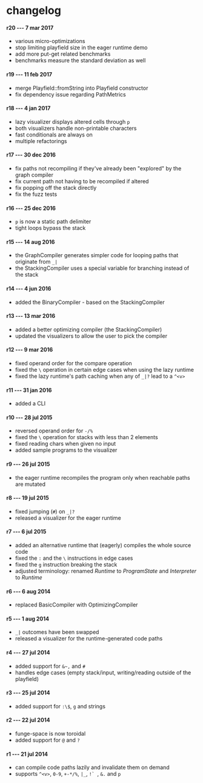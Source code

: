changelog
=========

#### r20 --- 7 mar 2017
 + various micro-optimizations
 + stop limiting playfield size in the eager runtime demo
 + add more put-get related benchmarks
 + benchmarks measure the standard deviation as well

#### r19 --- 11 feb 2017
 + merge Playfield::fromString into Playfield constructor
 + fix dependency issue regarding PathMetrics

#### r18 --- 4 jan 2017
 + lazy visualizer displays altered cells through `p`
 + both visualizers handle non-printable characters
 + fast conditionals are always on
 + multiple refactorings

#### r17 --- 30 dec 2016
 + fix paths not recompiling if they've already been "explored" by the graph compiler
 + fix current path not having to be recompiled if altered
 + fix popping off the stack directly
 + fix the fuzz tests

#### r16 --- 25 dec 2016
 + `p` is now a static path delimiter
 + tight loops bypass the stack

#### r15 --- 14 aug 2016
 + the GraphCompiler generates simpler code for looping paths that originate from `_|`
 + the StackingCompiler uses a special variable for branching instead of the stack

#### r14 --- 4 jun 2016
 + added the BinaryCompiler - based on the StackingCompiler

#### r13 --- 13 mar 2016
 + added a better optimizing compiler (the StackingCompiler)
 + updated the visualizers to allow the user to pick the compiler

#### r12 --- 9 mar 2016
 + fixed operand order for the compare operation
 + fixed the `\` operation in certain edge cases when using the lazy runtime
 + fixed the lazy runtime's path caching when any of `_|?` lead to a `^<v>`

#### r11 --- 31 jan 2016
 + added a CLI

#### r10 --- 28 jul 2015
 + reversed operand order for `-/%`
 + fixed the `\` operation for stacks with less than 2 elements
 + fixed reading chars when given no input
 + added sample programs to the visualizer

#### r9 --- 26 jul 2015
 + the eager runtime recompiles the program only when reachable paths are mutated

#### r8 --- 19 jul 2015
 + fixed jumping (`#`) on `_|?`
 + released a visualizer for the eager runtime

#### r7 --- 6 jul 2015
 + added an alternative runtime that (eagerly) compiles the whole source code
 + fixed the `:` and the `\` instructions in edge cases
 + fixed the `g` instruction breaking the stack
 + adjusted terminology: renamed *Runtime* to *ProgramState* and *Interpreter* to *Runtime*

#### r6 --- 6 aug 2014
 + replaced BasicCompiler with OptimizingCompiler

#### r5 --- 1 aug 2014
 + `_|` outcomes have been swapped
 + released a visualizer for the runtime-generated code paths

#### r4 --- 27 jul 2014
 + added support for `&~,` and `#`
 + handles edge cases (empty stack/input, writing/reading outside of the playfield)

#### r3 --- 25 jul 2014
 + added support for `:\$`, `g` and strings

#### r2 --- 22 jul 2014
 + funge-space is now toroidal
 + added support for `@` and `?`

#### r1 --- 21 jul 2014
 + can compile code paths lazily and invalidate them on demand
 + supports `^<v>`, `0-9`, `+-*/%`, `|_`, ``!` ``, `&.` and `p`